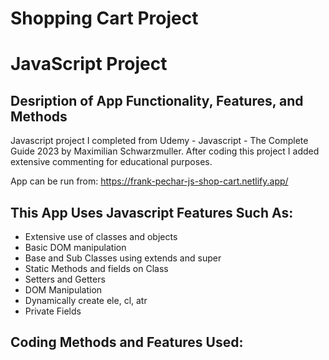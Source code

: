 # Shopping Cart Project
# JavaScript Project
## Desription of App Functionality, Features, and Methods

Javascript project I completed from Udemy - Javascript - The Complete Guide 2023 by Maximilian Schwarzmuller. After coding this project I added extensive commenting for educational purposes.

App can be run from: https://frank-pechar-js-shop-cart.netlify.app/

## This App Uses Javascript Features Such As:

- Extensive use of classes and objects
- Basic DOM manipulation
- Base and Sub Classes using extends and super
- Static Methods and fields on Class
- Setters and Getters
- DOM Manipulation
- Dynamically create ele, cl, atr
- Private Fields

## Coding Methods and Features Used:
